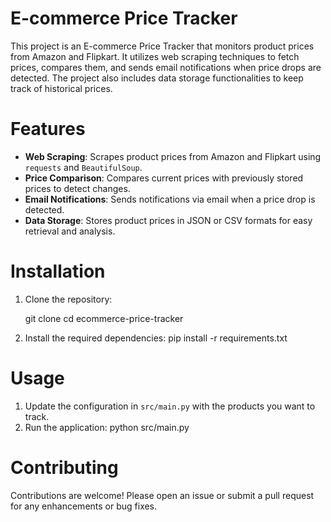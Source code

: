 # E-commerce Price Tracker

This project is an E-commerce Price Tracker that monitors product prices from Amazon and Flipkart. It utilizes web scraping techniques to fetch prices, compares them, and sends email notifications when price drops are detected. The project also includes data storage functionalities to keep track of historical prices.

# Features

- **Web Scraping**: Scrapes product prices from Amazon and Flipkart using `requests` and `BeautifulSoup`.
- **Price Comparison**: Compares current prices with previously stored prices to detect changes.
- **Email Notifications**: Sends notifications via email when a price drop is detected.
- **Data Storage**: Stores product prices in JSON or CSV formats for easy retrieval and analysis.

# Installation

1. Clone the repository:
   
   git clone <repository-url>
   cd ecommerce-price-tracker
   

2. Install the required dependencies:
   pip install -r requirements.txt

# Usage

1. Update the configuration in `src/main.py` with the products you want to track.
2. Run the application:
   python src/main.py

# Contributing

Contributions are welcome! Please open an issue or submit a pull request for any enhancements or bug fixes.

